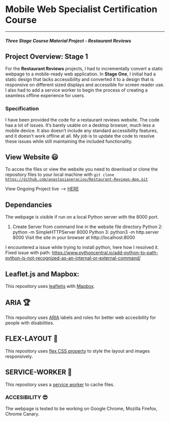 # Mobile Web Specialist Certification Course
---
#### _Three Stage Course Material Project - Restaurant Reviews_


## Project Overview: Stage 1

For the **Restaurant Reviews** projects, I had to incrementally convert a static webpage to a mobile-ready web application. In **Stage One**, I initial had a static design that lacks accessibility and converted it to a design that is responsive on different sized displays and accessible for screen reader use. I also had to add a service worker to begin the process of creating a seamless offline experience for users.

### Specification

I have been provided the code for a restaurant reviews website. The code haa a lot of issues. It’s barely usable on a desktop browser, much less a mobile device. It also doesn’t include any standard accessibility features, and it doesn’t work offline at all. My job is to update the code to resolve these issues while still maintaining the included functionality.

## View Website :smiley:

To acces the files or view the website you need to download or clone the repository files to your local machine
with <code>git clone https://github.com/anastasiaseraciov/Restaurant-Reviews-App.git</code>

View Ongoing Project live --> [HERE](https://anastasiaseraciov.github.io/Restaurant-Reviews-App)

## Dependancies

The webpage is visible if run on a local Python server with the 8000 port.

1. Create Server from command line in the website file directory
   Python 2: python -m SimpleHTTPServer 8000 
   Python 3: python3 -m http.server 8000
   Visit the site in your browser at http://localhost:8000

I encountered a issue while trying to install python, here how I resolved it. Fixed issue with path: https://www.pythoncentral.io/add-python-to-path-python-is-not-recognized-as-an-internal-or-external-command/


## Leaflet.js and Mapbox:

This repository uses [leafletjs](https://leafletjs.com/) with [Mapbox](https://www.mapbox.com/). 

## ARIA :trophy:
This repository uses [ARIA](https://developer.mozilla.org/en-US/docs/Web/Accessibility/ARIA) labels and roles for better web accesibility for people with disabilities. 

## FLEX-LAYOUT :evergreen_tree:
This repository uses [flex CSS property](https://developer.mozilla.org/en-US/docs/Web/CSS/flex) to style the layout and images responsively.

## SERVICE-WORKER :file_folder:
This repository uses a [service worker](https://developers.google.com/web/fundamentals/primers/service-workers/) to cache files.

### ACCESIBILITY :sunglasses:
The webpage is tested to be working on Google Chrome, Mozilla Firefox, Chrome Canary.
